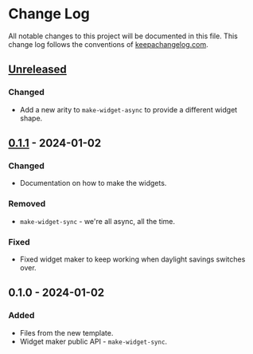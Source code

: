 # Change Log
All notable changes to this project will be documented in this file. This change log follows the conventions of [keepachangelog.com](http://keepachangelog.com/).

## [Unreleased]
### Changed
- Add a new arity to `make-widget-async` to provide a different widget shape.

## [0.1.1] - 2024-01-02
### Changed
- Documentation on how to make the widgets.

### Removed
- `make-widget-sync` - we're all async, all the time.

### Fixed
- Fixed widget maker to keep working when daylight savings switches over.

## 0.1.0 - 2024-01-02
### Added
- Files from the new template.
- Widget maker public API - `make-widget-sync`.

[Unreleased]: https://sourcehost.site/your-name/bober228777/compare/0.1.1...HEAD
[0.1.1]: https://sourcehost.site/your-name/bober228777/compare/0.1.0...0.1.1

